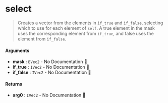 # select

>  Creates a vector from the elements in `if_true` and `if_false`, selecting which to use
>  for each element of `self`.
>  A true element in the mask uses the corresponding element from `if_true`, and false
>  uses the element from `if_false`.

#### Arguments

- **mask** : `BVec2` \- No Documentation 🚧
- **if\_true** : `IVec2` \- No Documentation 🚧
- **if\_false** : `IVec2` \- No Documentation 🚧

#### Returns

- **arg0** : `IVec2` \- No Documentation 🚧